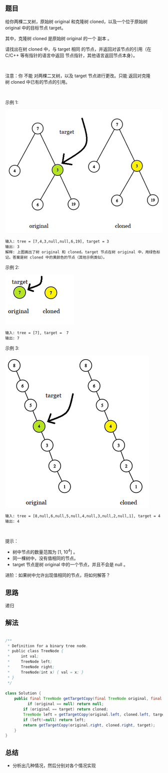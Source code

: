 
## 题目

给你两棵二叉树，原始树 original 和克隆树 cloned，以及一个位于原始树 original 中的目标节点 target。

其中，克隆树 cloned 是原始树 original 的一个 副本 。

请找出在树 cloned 中，与 target 相同 的节点，并返回对该节点的引用（在 C/C++ 等有指针的语言中返回 节点指针，其他语言返回节点本身）。

 

注意：你 不能 对两棵二叉树，以及 target 节点进行更改。只能 返回对克隆树 cloned 中已有的节点的引用。

 

示例 1:

![](../../../media/pictures/leetcode/e1.png)

    输入: tree = [7,4,3,null,null,6,19], target = 3
    输出: 3
    解释: 上图画出了树 original 和 cloned。target 节点在树 original 中，用绿色标记。答案是树 cloned 中的黄颜色的节点（其他示例类似）。
示例 2:

![](../../../media/pictures/leetcode/e2.png)


    输入: tree = [7], target =  7
    输出: 7
示例 3:

![](../../../media/pictures/leetcode/e3.png)


    输入: tree = [8,null,6,null,5,null,4,null,3,null,2,null,1], target = 4
    输出: 4
 

提示：

- 树中节点的数量范围为 [1, 10<sup>4</sup>] 。
- 同一棵树中，没有值相同的节点。
- target 节点是树 original 中的一个节点，并且不会是 null 。

进阶：如果树中允许出现值相同的节点，将如何解答？



## 思路

递归

## 解法
```java

/**
 * Definition for a binary tree node.
 * public class TreeNode {
 *     int val;
 *     TreeNode left;
 *     TreeNode right;
 *     TreeNode(int x) { val = x; }
 * }
 */

class Solution {
    public final TreeNode getTargetCopy(final TreeNode original, final TreeNode cloned, final TreeNode target) {
          if (original == null) return null;
        if (original == target) return cloned;
        TreeNode left = getTargetCopy(original.left, cloned.left, target);
        if (left!=null) return left;
        return getTargetCopy(original.right, cloned.right, target);      
    }
}
```

## 总结

- 分析出几种情况，然后分别对各个情况实现 
